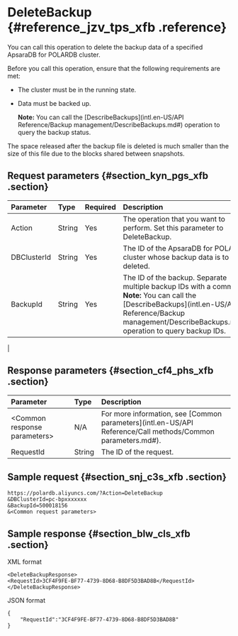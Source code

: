 # DeleteBackup {#reference_jzv_tps_xfb .reference}

You can call this operation to delete the backup data of a specified ApsaraDB for POLARDB cluster.

Before you call this operation, ensure that the following requirements are met:

-   The cluster must be in the running state.
-   Data must be backed up.

    **Note:** You can call the [DescribeBackups](intl.en-US/API Reference/Backup management/DescribeBackups.md#) operation to query the backup status.


The space released after the backup file is deleted is much smaller than the size of this file due to the blocks shared between snapshots.

## Request parameters {#section_kyn_pgs_xfb .section}

|Parameter|Type|Required|Description|
|:--------|:---|:-------|:----------|
|Action|String|Yes|The operation that you want to perform. Set this parameter to DeleteBackup.|
|DBClusterId|String|Yes|The ID of the ApsaraDB for POLARDB cluster whose backup data is to be deleted.|
|BackupId|String|Yes|The ID of the backup. Separate multiple backup IDs with a comma. **Note:** You can call the [DescribeBackups](intl.en-US/API Reference/Backup management/DescribeBackups.md#) operation to query backup IDs.

 |

## Response parameters {#section_cf4_phs_xfb .section}

|Parameter|Type|Description|
|:--------|:---|:----------|
|<Common response parameters\>|N/A|For more information, see [Common parameters](intl.en-US/API Reference/Call methods/Common parameters.md#).|
|RequestId|String|The ID of the request.|

## Sample request {#section_snj_c3s_xfb .section}

``` {#codeblock_7ig_5j3_gos}
https://polardb.aliyuncs.com/?Action=DeleteBackup
&DBClusterId=pc-bpxxxxxxx
&BackupId=500018156
&<Common request parameters>
```

## Sample response {#section_blw_cls_xfb .section}

XML format

``` {#codeblock_91w_zmu_rfg}
<DeleteBackupResponse>
<RequestId>3CF4F9FE-BF77-4739-8D68-B8DF5D3BAD8B</RequestId>
</DeleteBackupResponse>
```

JSON format

``` {#codeblock_pes_0io_ilz}
{
    "RequestId":"3CF4F9FE-BF77-4739-8D68-B8DF5D3BAD8B"
}
```

